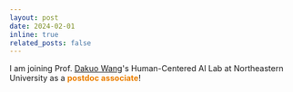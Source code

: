 ```yaml
---
layout: post
date: 2024-02-01 
inline: true
related_posts: false
---
```


I am joining Prof. [Dakuo Wang](https://www.dakuowang.com/)'s Human-Centered AI Lab at Northeastern University as a **<span style="color:#EB7F00">postdoc associate</span>**! 